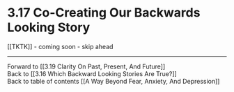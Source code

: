 # 3.17 Co-Creating Our Backwards Looking Story

[[TKTK]] - coming soon - skip ahead

___

Forward to [[3.19 Clarity On Past, Present, And Future]]              
Back to [[3.16 Which Backward Looking Stories Are True?]]        
Back to table of contents [[A Way Beyond Fear, Anxiety, And Depression]]    

